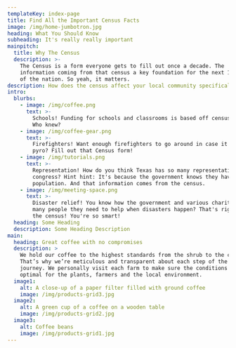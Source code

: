 ```yaml
---
templateKey: index-page
title: Find All the Important Census Facts
image: /img/home-jumbotron.jpg
heading: What You Should Know
subheading: It's really really important
mainpitch:
  title: Why The Census
  description: >-
    The Census is a form everyone gets to fill out once a decade. The
    information coming from that census a key foundation for the next 10 years
    of the nation. So yeah, it matters.
description: How does the census affect your local community specifically you ask?
intro:
  blurbs:
    - image: /img/coffee.png
      text: >-
        Schools! Funding for schools and classrooms is based off census data.
        Who knew?
    - image: /img/coffee-gear.png
      text: >-
        Firefighters! Want enough firefighters to go around in case it gets
        pyro? Fill out that Census form!
    - image: /img/tutorials.png
      text: >-
        Representation! How do you think Texas has so many representatives in
        congress? Hint hint: It's because the government knows they have a big
        population. And that information comes from the census.
    - image: /img/meeting-space.png
      text: >-
        Disaster relief! You know how the government and various charities know
        many people they need to help when disasters happen? That's right, it's
        the census! You're so smart!
  heading: Some Heading
  description: Some Heading Description
main:
  heading: Great coffee with no compromises
  description: >
    We hold our coffee to the highest standards from the shrub to the cup.
    That’s why we’re meticulous and transparent about each step of the coffee’s
    journey. We personally visit each farm to make sure the conditions are
    optimal for the plants, farmers and the local environment.
  image1:
    alt: A close-up of a paper filter filled with ground coffee
    image: /img/products-grid3.jpg
  image2:
    alt: A green cup of a coffee on a wooden table
    image: /img/products-grid2.jpg
  image3:
    alt: Coffee beans
    image: /img/products-grid1.jpg
---
```


